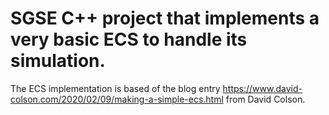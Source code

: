 # SGSE C++ project that implements a very basic ECS to handle its simulation.

The ECS implementation is based of the blog entry https://www.david-colson.com/2020/02/09/making-a-simple-ecs.html from David Colson.